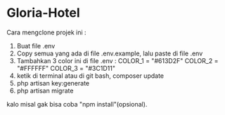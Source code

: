 # Gloria-Hotel
Cara mengclone projek ini :

1. Buat file .env
2. Copy semua yang ada di file .env.example, lalu paste di file .env
3. Tambahkan 3 color ini di file .env :
       COLOR_1 = "#613D2F"
    COLOR_2 = "#FFFFFF"
    COLOR_3 = "#3C1D11"
5. ketik di terminal atau di git bash, composer update
6. php artisan key:generate
7. php artisan migrate
   
kalo misal gak bisa coba "npm install"(opsional).
